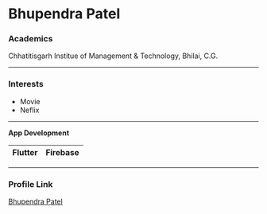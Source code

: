 # Bhupendra Patel

### Academics

Chhatitisgarh Institue of Management & Technology, Bhilai, C.G.

---
### Interests

- Movie
- Neflix

---
**App Development**

| Flutter | Firebase |
| ------- | ---------- |


***
### Profile Link

[Bhupendra Patel](https://github.com/Bhupendrapt5)
